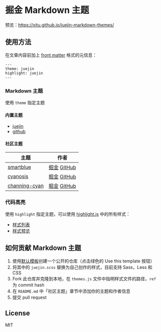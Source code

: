 # 掘金 Markdown 主题

预览：https://xitu.github.io/juejin-markdown-themes/

## 使用方法

在文章内容前加上 [front matter](https://jekyllrb.com/docs/front-matter/) 格式的元信息：

```
---
theme: juejin
highlight: juejin
---
```

### Markdown 主题

使用 `theme` 指定主题

#### 内置主题

- [juejin](https://github.com/xitu/juejin-markdown-theme-default)
- [github](https://github.com/sindresorhus/github-markdown-css)

#### 社区主题

| 主题 | 作者 |
| --- | --- |
| [smartblue](https://github.com/cumt-robin/juejin-markdown-theme-smart-blue) | [掘金](https://juejin.im/user/2752832847753085) [GitHub](https://github.com/cumt-robin) |
| [cyanosis](https://github.com/linxsbox/juejin-markdown-theme-cyanosis) | [掘金](https://juejin.im/user/3175045313873943) [GitHub](https://github.com/linxsbox) |
| [channing-cyan](https://github.com/ChanningHan/juejin-markdown-theme-channing-cyan) | [掘金](https://juejin.im/user/2101921963839678) [GitHub](https://github.com/ChanningHan) |

### 代码高亮

使用 `highlight` 指定主题，可以使用 [highlight.js](https://github.com/highlightjs/highlight.js) 中的所有样式：

- [样式列表](https://github.com/highlightjs/highlight.js/tree/master/src/styles)
- [样式预览](https://highlightjs.org/static/demo/)

## 如何贡献 Markdown 主题

1. 使用[默认模板](https://github.com/xitu/juejin-markdown-theme-default)创建一个公开的仓库（点击绿色的 Use this template 按钮）
2. 将其中的 `juejin.scss` 替换为自己创作的样式，目前支持 Sass，Less 和 CSS
3. Fork 此仓库并克隆到本地，在 `themes.js` 文件中指明样式文件的路径，`ref` 为 commit hash
4. 在 `README.md` 中「社区主题」章节中添加你的主题和作者信息
5. 提交 pull request

## License

MIT
